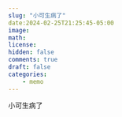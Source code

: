 ```yaml
---
slug: "小可生病了"
date:2024-02-25T21:25:45-05:00
image: 
math: 
license: 
hidden: false
comments: true
draft: false
categories:
    - memo
---
```

小可生病了
